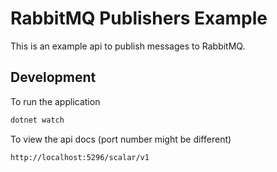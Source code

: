 # RabbitMQ Publishers Example

This is an example api to publish messages to RabbitMQ.

## Development

To run the application

```bash
dotnet watch
```

To view the api docs (port number might be different)

```bash
http://localhost:5296/scalar/v1
```
